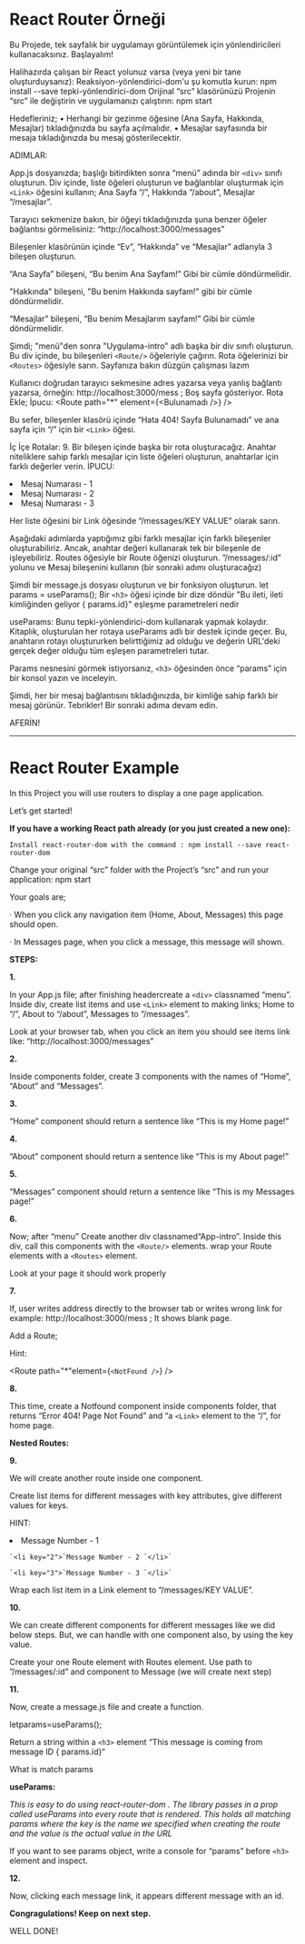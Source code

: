 # React Router Örneği

Bu Projede, tek sayfalık bir uygulamayı görüntülemek için yönlendiricileri kullanacaksınız.
Başlayalım!

Halihazırda çalışan bir React yolunuz varsa (veya yeni bir tane oluşturduysanız):
Reaksiyon-yönlendirici-dom'u şu komutla kurun: npm install --save tepki-yönlendirici-dom
Orijinal “src” klasörünüzü Projenin “src” ile değiştirin ve uygulamanızı çalıştırın: npm start

Hedefleriniz;
• Herhangi bir gezinme öğesine (Ana Sayfa, Hakkında, Mesajlar) tıkladığınızda bu sayfa açılmalıdır.
• Mesajlar sayfasında bir mesaja tıkladığınızda bu mesaj gösterilecektir.

ADIMLAR:

App.js dosyanızda; başlığı bitirdikten sonra “menü” adında bir `<div>` sınıfı oluşturun. Div içinde, liste öğeleri oluşturun ve bağlantılar oluşturmak için `<Link>` öğesini kullanın; Ana Sayfa “/”, Hakkında “/about”, Mesajlar “/mesajlar”.

Tarayıcı sekmenize bakın, bir öğeyi tıkladığınızda şuna benzer öğeler bağlantısı görmelisiniz: “http://localhost:3000/messages”

Bileşenler klasörünün içinde “Ev”, “Hakkında” ve “Mesajlar” adlarıyla 3 bileşen oluşturun.

“Ana Sayfa” bileşeni, “Bu benim Ana Sayfam!” Gibi bir cümle döndürmelidir.

"Hakkında" bileşeni, "Bu benim Hakkında sayfam!" gibi bir cümle döndürmelidir.

“Mesajlar” bileşeni, “Bu benim Mesajlarım sayfam!” Gibi bir cümle döndürmelidir.

Şimdi; "menü"den sonra "Uygulama-intro" adlı başka bir div sınıfı oluşturun. Bu div içinde, bu bileşenleri `<Route/>` öğeleriyle çağırın. Rota öğelerinizi bir `<Routes>` öğesiyle sarın.
Sayfanıza bakın düzgün çalışması lazım

Kullanıcı doğrudan tarayıcı sekmesine adres yazarsa veya yanlış bağlantı yazarsa, örneğin: http://localhost:3000/mess ; Boş sayfa gösteriyor.
Rota Ekle;
İpucu:
<Route path="*" element={<Bulunamadı />} />

Bu sefer, bileşenler klasörü içinde “Hata 404! Sayfa Bulunamadı” ve ana sayfa için “/” için bir `<Link>` öğesi.

İç İçe Rotalar:
9.
Bir bileşen içinde başka bir rota oluşturacağız.
Anahtar niteliklere sahip farklı mesajlar için liste öğeleri oluşturun, anahtarlar için farklı değerler verin.
İPUCU:

<li key="1">Mesaj Numarası - 1 </li>
      <li key="2">Mesaj Numarası - 2 </li>
      <li key="3">Mesaj Numarası - 3 </li>

Her liste öğesini bir Link öğesinde “/messages/KEY VALUE” olarak sarın.

Aşağıdaki adımlarda yaptığımız gibi farklı mesajlar için farklı bileşenler oluşturabiliriz. Ancak, anahtar değeri kullanarak tek bir bileşenle de işleyebiliriz.
Routes öğesiyle bir Route öğenizi oluşturun. ”/messages/:id” yolunu ve Mesaj bileşenini kullanın (bir sonraki adımı oluşturacağız)

Şimdi bir message.js dosyası oluşturun ve bir fonksiyon oluşturun.
let params = useParams();
Bir `<h3>` öğesi içinde bir dize döndür "Bu ileti, ileti kimliğinden geliyor { params.id}"
eşleşme parametreleri nedir

useParams:
Bunu tepki-yönlendirici-dom kullanarak yapmak kolaydır. Kitaplık, oluşturulan her rotaya useParams adlı bir destek içinde geçer. Bu, anahtarın rotayı oluştururken belirttiğimiz ad olduğu ve değerin URL'deki gerçek değer olduğu tüm eşleşen parametreleri tutar.

Params nesnesini görmek istiyorsanız, `<h3>` öğesinden önce “params” için bir konsol yazın ve inceleyin.

Şimdi, her bir mesaj bağlantısını tıkladığınızda, bir kimliğe sahip farklı bir mesaj görünür.
Tebrikler! Bir sonraki adıma devam edin.

AFERİN!

---

# React Router Example

In this Project you will use routers to display a one page application.

Let’s get started!

**If you have a working React path already (or you just created a new one):**

```
Install react-router-dom with the command : npm install --save react-router-dom
```

Change your original “src” folder with the Project’s “src” and run your application: npm
start

Your goals are;

·
When you click any navigation item (Home, About, Messages) this page should open.

·
In Messages page, when you click a message, this message will shown.

**STEPS:**

**1.**

In your App.js file; after finishing headercreate a `<div>` classnamed “menu”. Inside div, create list items and use `<Link>` element to making links; Home to “/”, About to “/about”, Messages to “/messages”.

Look at your browser tab, when you click an item you should see items link like: “http://localhost:3000/messages”

**2.**

Inside components folder, create 3 components with the names of “Home”, “About”
and “Messages”.

**3.**

“Home” component should return a sentence like “This is my Home page!”

**4.**

“About” component should return a sentence like “This is my About page!”

**5.**

“Messages” component should return a sentence like “This is my Messages page!”

**6.**

Now; after “menu” Create another div classnamed“App-intro”. Inside this div, call
this components with the `<Route/>` elements. wrap your Route elements with a `<Routes>` element.

Look at your page it should work properly

**7.**

If, user writes address directly to the browser tab or writes wrong link for
example: http://localhost:3000/mess ; It shows blank page.

Add a Route;

Hint:

<Route path="*"element={`<NotFound />`} />

**8.**

This time, create a Notfound component inside components folder, that returns
“Error 404! Page Not Found” and “a `<Link>` element to the “/”, for home page.

**Nested
Routes:**

**9.**

We will create another route inside one component.

Create list items for different messages with key attributes, give different values for keys.

HINT:

<li key="1">Message Number - 1 </li>

    `<li key="2">`Message Number - 2 `</li>`

    `<li key="3">`Message Number - 3 `</li>`

Wrap each list item in
a Link
element to “/messages/KEY VALUE”.

**10.**

We can create different components for different messages like we did below
steps. But, we can handle with one component also, by using the key value.

Create your one Route element with Routes element. Use path to ”/messages/:id” and component to Message (we will create next step)

**11.**

Now, create a message.js file and create a function.

letparams=useParams();

Return a string within
a `<h3>`
element “This message is coming from
message ID { params.id}“

What is match params

**useParams:**

*This is easy to do using
react-router-dom . The library passes in a prop called useParams into every
route that is rendered. This holds all matching params where the key is the name
we specified when creating the route and the value is the actual value in the
URL*

If you want to see
params object, write a console for “params” before `<h3>` element and
inspect.

**12.**

Now, clicking each message link, it appears different message with an id.

**Congragulations! Keep
on next step.**

WELL DONE!
